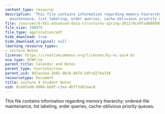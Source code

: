 ```yaml
---
content_type: resource
description: 'This file contains information regarding memory hierarchy: ordered-file
  maintenance, list labeling, order queries, cache-oblivious priority queues.'
file: /courses/6-851-advanced-data-structures-spring-2012/8ce9fad08080bbdfc3ea4bff3d62aac0_MIT6_851S12_L8.pdf
file_size: 298975
file_type: application/pdf
hide_download: true
hide_download_original: null
learning_resource_types:
- Lecture Notes
license: https://creativecommons.org/licenses/by-nc-sa/4.0/
ocw_type: OCWFile
parent_title: Calendar and Notes
parent_type: CourseSection
parent_uid: 9d1ac4aa-2b01-9b19-847d-5dfcd274a338
resourcetype: Document
title: Lecture 8 Student Notes
uid: 8ce9fad0-8080-bbdf-c3ea-4bff3d62aac0
---
```

This file contains information regarding memory hierarchy: ordered-file maintenance, list labeling, order queries, cache-oblivious priority queues.